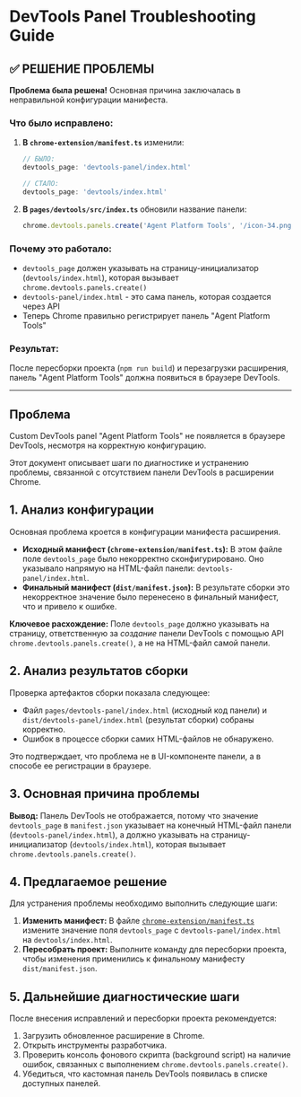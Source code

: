 # DevTools Panel Troubleshooting Guide

## ✅ РЕШЕНИЕ ПРОБЛЕМЫ

**Проблема была решена!** Основная причина заключалась в неправильной конфигурации манифеста.

### Что было исправлено:
1. **В `chrome-extension/manifest.ts`** изменили:
   ```typescript
   // БЫЛО:
   devtools_page: 'devtools-panel/index.html'
   
   // СТАЛО:
   devtools_page: 'devtools/index.html'
   ```

2. **В `pages/devtools/src/index.ts`** обновили название панели:
   ```typescript
   chrome.devtools.panels.create('Agent Platform Tools', '/icon-34.png', '/devtools-panel/index.html');
   ```

### Почему это работало:
- `devtools_page` должен указывать на страницу-инициализатор (`devtools/index.html`), которая вызывает `chrome.devtools.panels.create()`
- `devtools-panel/index.html` - это сама панель, которая создается через API
- Теперь Chrome правильно регистрирует панель "Agent Platform Tools"

### Результат:
После пересборки проекта (`npm run build`) и перезагрузки расширения, панель "Agent Platform Tools" должна появиться в браузере DevTools.

---

## Проблема
Custom DevTools panel "Agent Platform Tools" не появляется в браузере DevTools, несмотря на корректную конфигурацию.

Этот документ описывает шаги по диагностике и устранению проблемы, связанной с отсутствием панели DevTools в расширении Chrome.

## 1. Анализ конфигурации

Основная проблема кроется в конфигурации манифеста расширения.

*   **Исходный манифест (`chrome-extension/manifest.ts`):** В этом файле поле `devtools_page` было некорректно сконфигурировано. Оно указывало напрямую на HTML-файл панели: `devtools-panel/index.html`.
*   **Финальный манифест (`dist/manifest.json`):** В результате сборки это некорректное значение было перенесено в финальный манифест, что и привело к ошибке.

**Ключевое расхождение:** Поле `devtools_page` должно указывать на страницу, ответственную за *создание* панели DevTools с помощью API `chrome.devtools.panels.create()`, а не на HTML-файл самой панели.

## 2. Анализ результатов сборки

Проверка артефактов сборки показала следующее:

*   Файл `pages/devtools-panel/index.html` (исходный код панели) и `dist/devtools-panel/index.html` (результат сборки) собраны корректно.
*   Ошибок в процессе сборки самих HTML-файлов не обнаружено.

Это подтверждает, что проблема не в UI-компоненте панели, а в способе ее регистрации в браузере.

## 3. Основная причина проблемы

**Вывод:** Панель DevTools не отображается, потому что значение `devtools_page` в `manifest.json` указывает на конечный HTML-файл панели (`devtools-panel/index.html`), а должно указывать на страницу-инициализатор (`devtools/index.html`), которая вызывает `chrome.devtools.panels.create()`.

## 4. Предлагаемое решение

Для устранения проблемы необходимо выполнить следующие шаги:

1.  **Изменить манифест:** В файле [`chrome-extension/manifest.ts`](chrome-extension/manifest.ts) измените значение поля `devtools_page` с `devtools-panel/index.html` на `devtools/index.html`.
2.  **Пересобрать проект:** Выполните команду для пересборки проекта, чтобы изменения применились к финальному манифесту `dist/manifest.json`.

## 5. Дальнейшие диагностические шаги

После внесения исправлений и пересборки проекта рекомендуется:

1.  Загрузить обновленное расширение в Chrome.
2.  Открыть инструменты разработчика.
3.  Проверить консоль фонового скрипта (background script) на наличие ошибок, связанных с выполнением `chrome.devtools.panels.create()`.
4.  Убедиться, что кастомная панель DevTools появилась в списке доступных панелей.